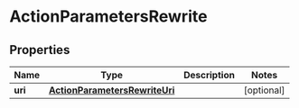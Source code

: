 # ActionParametersRewrite

## Properties
Name | Type | Description | Notes
------------ | ------------- | ------------- | -------------
**uri** | [**ActionParametersRewriteUri**](ActionParametersRewriteUri.md) |  |  [optional]
